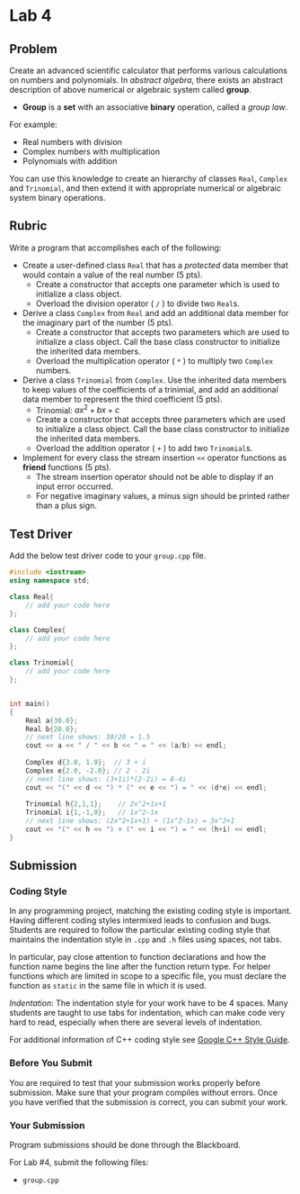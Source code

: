 # Lab 4

## Problem

Create an advanced scientific calculator that performs various calculations on numbers and polynomials.
In *abstract algebra*, there exists an abstract description of above numerical or algebraic system called **group**.
- **Group** is a **set** with an associative **binary** operation, called a *group law*.

For example:

- Real numbers with division
- Complex numbers with multiplication
- Polynomials with addition

You can use this knowledge to create an hierarchy of classes `Real`, `Complex` and `Trinomial`,
and then extend it with appropriate numerical or algebraic system binary operations.

## Rubric

Write a program that accomplishes each of the following:

- Create a user-defined class `Real` that has a *protected* data member that would contain a value of the real number (5 pts).
    - Create a constructor that accepts one parameter which is used to initialize a class object.
    - Overload the division operator ( `/` ) to divide two `Real`s.
- Derive a class `Complex` from `Real` and add an additional data member for the imaginary part of the number (5 pts).
    - Create a constructor that accepts two parameters which are used to initialize a class object. Call the base class constructor to initialize the inherited data members.
    - Overload the multiplication operator ( `*` ) to multiply two `Complex` numbers.
- Derive a class `Trinomial` from `Complex`. Use the inherited data members to keep values of the coefficients of a trinimial, and add an additional data member to represent the third coefficient (5 pts).
    - Trinomial: $ax^2+bx+c$
    - Create a constructor that accepts three parameters which are used to initialize a class object. Call the base class constructor to initialize the inherited data members.
    - Overload the addition operator ( `+` ) to add two `Trinomial`s.
- Implement for every class the stream insertion `<<` operator functions as **friend** functions (5 pts).
    - The stream insertion operator should not be able to display if an input error occurred.
    - For negative imaginary values, a minus sign should be printed rather than a plus sign.


## Test Driver

Add the below test driver code to your `group.cpp` file.

```c++
#include <iostream>
using namespace std;

class Real{
    // add your code here
};

class Complex{
    // add your code here
};

class Trinomial{
    // add your code here
};


int main() 
{
    Real a{30.0};
    Real b{20.0};  
    // next line shows: 30/20 = 1.5
    cout << a << " / " << b << " = " << (a/b) << endl;
                
    Complex d{3.0, 1.0};  // 3 + i
    Complex e{2.0, -2.0}; // 2 - 2i
    // next line shows: (3+1i)*(2-2i) = 8-4i
    cout << "(" << d << ") * (" << e << ") = " << (d*e) << endl;
        
    Trinomial h{2,1,1};    // 2x^2+1x+1
    Trinomial i{1,-1,0};   // 1x^2-1x
    // next line shows: (2x^2+1x+1) + (1x^2-1x) = 3x^2+1
    cout << "(" << h << ") + (" << i << ") = " << (h+i) << endl;     
}
```

## Submission

### Coding Style

In any programming project, matching the existing coding style is important. Having different coding styles intermixed leads to confusion and bugs. Students are required to follow the particular existing coding style that maintains the indentation style in `.cpp` and `.h` files using spaces, not tabs.

In particular, pay close attention to function declarations and how the function name begins the line after the function return type. For helper functions which are limited in scope to a specific file, you must declare the function as `static` in the same file in which it is used.

*Indentation*: The indentation style for your work have to be 4 spaces. Many students are taught to use tabs for indentation, which can make code very hard to read, especially when there are several levels of indentation.

For additional information of C++ coding style see [Google C++ Style Guide](https://google.github.io/styleguide/cppguide.html).

### Before You Submit

You are required to test that your submission works properly before submission. Make sure that your program compiles without errors. Once you have verified that the submission is correct, you can submit your work.


### Your Submission

Program submissions should be done through the Blackboard.

For Lab #4, submit the following files:

- `group.cpp`
